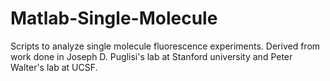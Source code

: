 Matlab-Single-Molecule
======================

Scripts to analyze single molecule fluorescence experiments. Derived from work done in Joseph D. Puglisi's lab at Stanford university and Peter Walter's lab at UCSF. 
